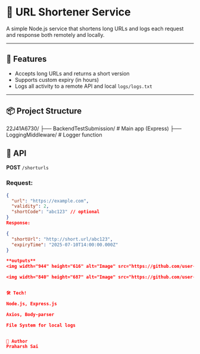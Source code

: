 # 🔗 URL Shortener Service

A simple Node.js service that shortens long URLs and logs each request and response both remotely and locally.

---

## 🚀 Features

- Accepts long URLs and returns a short version
- Supports custom expiry (in hours)
- Logs all activity to a remote API and local `logs/logs.txt`

---

## 📦 Project Structure

22J41A6730/
├── BackendTestSubmission/ # Main app (Express)
├── LoggingMiddleware/ # Logger function


## 📡 API

**POST** `/shorturls`

### Request:

```json
{
  "url": "https://example.com",
  "validity": 2,
  "shortCode": "abc123" // optional
}
Response:

{
  "shortUrl": "http://short.url/abc123",
  "expiryTime": "2025-07-10T14:00:00.000Z"
}

**outputs**
<img width="944" height="616" alt="Image" src="https://github.com/user-attachments/assets/c34317a8-acbf-4ba8-bc12-1194e9772f94" />

<img width="840" height="687" alt="Image" src="https://github.com/user-attachments/assets/baa80861-5344-49cd-aaaa-a6159caf5fe5" />


🛠 Tech!

Node.js, Express.js

Axios, Body-parser

File System for local logs


👤 Author
Praharsh Sai

